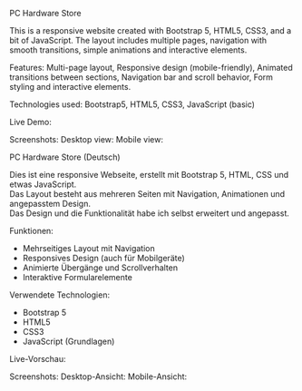 PC Hardware Store 

This is a responsive website created with Bootstrap 5, HTML5, CSS3, and a bit of JavaScript.
The layout includes multiple pages, navigation with smooth transitions, simple animations and interactive elements.

Features:
Multi-page layout, Responsive design (mobile-friendly), Animated transitions between sections, Navigation bar and scroll behavior, Form styling and interactive elements.

Technologies used:
Bootstrap5, HTML5, CSS3, JavaScript (basic)

Live Demo:

Screenshots:
Desktop view:
Mobile view:

PC Hardware Store (Deutsch)

Dies ist eine responsive Webseite, erstellt mit Bootstrap 5, HTML, CSS und etwas JavaScript.  
Das Layout besteht aus mehreren Seiten mit Navigation, Animationen und angepasstem Design.  
Das Design und die Funktionalität habe ich selbst erweitert und angepasst.

Funktionen:
- Mehrseitiges Layout mit Navigation
- Responsives Design (auch für Mobilgeräte)
- Animierte Übergänge und Scrollverhalten
- Interaktive Formularelemente

Verwendete Technologien:
- Bootstrap 5
- HTML5
- CSS3
- JavaScript (Grundlagen)

Live-Vorschau:  

Screenshots:
Desktop-Ansicht:
Mobile-Ansicht:



